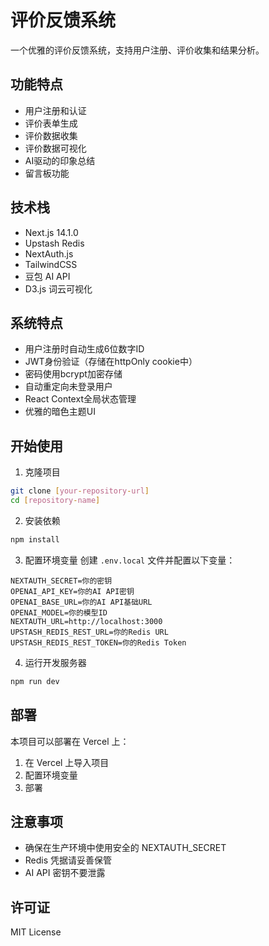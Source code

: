 # 评价反馈系统

一个优雅的评价反馈系统，支持用户注册、评价收集和结果分析。

## 功能特点

- 用户注册和认证
- 评价表单生成
- 评价数据收集
- 评价数据可视化
- AI驱动的印象总结
- 留言板功能

## 技术栈

- Next.js 14.1.0
- Upstash Redis
- NextAuth.js
- TailwindCSS
- 豆包 AI API
- D3.js 词云可视化

## 系统特点

- 用户注册时自动生成6位数字ID
- JWT身份验证（存储在httpOnly cookie中）
- 密码使用bcrypt加密存储
- 自动重定向未登录用户
- React Context全局状态管理
- 优雅的暗色主题UI

## 开始使用

1. 克隆项目
```bash
git clone [your-repository-url]
cd [repository-name]
```

2. 安装依赖
```bash
npm install
```

3. 配置环境变量
创建 `.env.local` 文件并配置以下变量：
```env
NEXTAUTH_SECRET=你的密钥
OPENAI_API_KEY=你的AI API密钥
OPENAI_BASE_URL=你的AI API基础URL
OPENAI_MODEL=你的模型ID
NEXTAUTH_URL=http://localhost:3000
UPSTASH_REDIS_REST_URL=你的Redis URL
UPSTASH_REDIS_REST_TOKEN=你的Redis Token
```

4. 运行开发服务器
```bash
npm run dev
```

## 部署

本项目可以部署在 Vercel 上：

1. 在 Vercel 上导入项目
2. 配置环境变量
3. 部署

## 注意事项

- 确保在生产环境中使用安全的 NEXTAUTH_SECRET
- Redis 凭据请妥善保管
- AI API 密钥不要泄露

## 许可证

MIT License
